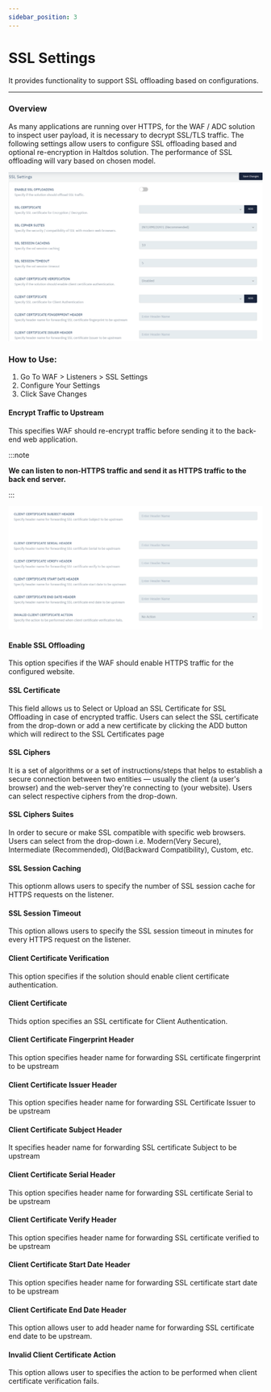 ```yaml
---
sidebar_position: 3
---
```


# SSL Settings
It provides functionality to support SSL offloading based on configurations.

---

### Overview

As many applications are running over HTTPS, for the WAF / ADC solution to inspect user payload, it is necessary to decrypt SSL/TLS traffic. The following settings allow users to configure SSL offloading based and optional re-encryption in Haltdos solution. The performance of SSL offloading will vary based on chosen model.

![SSL Settings](/img/waf/SSL_Settings.png)

### How to Use:

1. Go To WAF >  Listeners > SSL Settings 
2. Configure Your Settings 
3. Click Save Changes 

#### Encrypt Traffic to Upstream

This specifies WAF should re-encrypt traffic before sending it to the back-end web application. 

:::note

**We can listen to non-HTTPS traffic and send it as HTTPS traffic to the back end server.**

:::

![SSL Settings](/img/waf/SSL_Settings_pg2.png)

#### Enable SSL Offloading 
This option specifies if the WAF should enable HTTPS traffic for the configured website.

#### SSL Certificate 
This field allows us to Select or Upload an SSL Certificate for SSL Offloading in case of encrypted traffic. Users can select the SSL certificate from the drop-down or add a new certificate by clicking the ADD button which will redirect to the SSL Certificates page

#### SSL Ciphers 
It is a set of algorithms or a set of instructions/steps that helps to establish a secure connection between two entities — usually the client (a user's browser) and the web-server they're connecting to (your website). Users can select respective ciphers from the drop-down.

#### SSL Ciphers Suites 
In order to secure or make SSL compatible with specific web browsers. Users can select from the drop-down i.e. Modern(Very Secure), Intermediate (Recommended),  Old(Backward Compatibility), Custom, etc.

#### SSL Session Caching 
This optionm allows users to specify the number of SSL session cache for HTTPS requests on the listener.

#### SSL Session Timeout 
This option allows users to specify the SSL session timeout in minutes for every HTTPS request on the listener.

#### Client Certificate Verification
This option specifies if the solution should enable client certificate authentication.

#### Client Certificate
Thids option specifies an SSL certificate for Client Authentication.

#### Client Certificate Fingerprint Header
This option specifies header name for forwarding SSL certificate fingerprint to be upstream

#### Client Certificate Issuer Header
This option specifies header name for forwarding SSL Certificate Issuer to be upstream

#### Client Certificate Subject Header
It specifies header name for forwarding SSL certificate Subject to be upstream

#### Client Certificate Serial Header
This option specifies header name for forwarding SSL certificate Serial to be upstream

#### Client Certificate Verify Header
This option  specifies header name for forwarding SSL certificate verified to be upstream

#### Client Certificate Start Date Header
This option specifies header name for forwarding SSL certificate start date to be upstream

#### Client Certificate End Date Header
This option allows user to add header name for forwarding SSL certificate end date to be upstream.

#### Invalid Client Certificate Action
This option allows user to specifies the action to be performed when client certificate verification fails.




